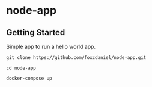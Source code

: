 # node-app


## Getting Started
Simple app to run a hello world app.
```
git clone https://github.com/foxcdaniel/node-app.git

cd node-app

docker-compose up
```